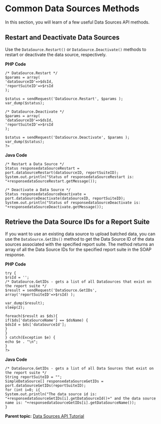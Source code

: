 # Common Data Sources Methods

In this section, you will learn of a few useful Data Sources API methods.

## Restart and Deactivate Data Sources

Use the `DataSource.Restart()` or `DataSource.Deactivate()` methods to restart or deactivate the data source, respectively.

**PHP Code** 

```
/* DataSource.Restart */ 
$params = array( 
'dataSourceID'=>$dsId, 
'reportSuiteID'=>$rsId 
); 

$status = sendRequest('DataSource.Restart', $params ); 
var_dump($status); 

/* DataSource.Deactivate */ 
$params = array( 
'dataSourceID'=>$dsId, 
'reportSuiteID'=>$rsId 
); 

$status = sendRequest('DataSource.Deactivate', $params ); 
var_dump($status); 
?>
```

**Java Code** 

```
/* Restart a Data Source */ 
Status responsedataSourceRestart = port.dataSourceRestart(dataSourceID, reportSuiteID); 
System.out.println("Status of responsedataSourceRestart is: "+responsedataSourceRestart.getMessage()); 

/* Deactivate a Data Source */ 
Status responsedataSourceDeactivate = port.dataSourceDeactivate(dataSourceID, reportSuiteID); 
System.out.println("Status of responsedataSourceDeactivate is: "+responsedataSourceDeactivate.getMessage());
```

## Retrieve the Data Source IDs for a Report Suite

If you want to use an existing data source to upload batched data, you can use the `DataSource.GetIDs()` method to get the Data Source ID of the data sources associated with the specified report suite. The method returns an array of all the Data Source IDs for the specified report suite in the SOAP response.

**PHP Code** 

```
try { 
$rsId = ''; 
/* DataSource.GetIDs - gets a list of all DataSources that exist on the report suite */ 
$result = sendRequest('DataSource.GetIDs', array('reportSuiteID'=>$rsId) ); 

var_dump($result); 
sleep(2); 

foreach($result as $ds){ 
if($ds['dataSourceName'] == $dsName) { 
$dsId = $ds['dataSourceId']; 
} 
} 
} catch(Exception $e) { 
echo $e . "\n"; 
} 
?>
```

**Java Code** 

```
/* DataSource.GetIDs - gets a list of all Data Sources that exist on the report suite */ 
String reportSuiteID = ""; 
SimpleDataSource[] responsedataSourceGetIDs = port.dataSourceGetIDs(reportSuiteID); 
for (int i=0; i{ 
System.out.println("The data source id is: "+responsedataSourceGetIDs[i].getDataSourceId()+" and the data source name is: "+responsedataSourceGetIDs[i].getDataSourceName()); 
}
```

**Parent topic:** [Data Sources API Tutorial](c_Data_Sources_Overview.md)

